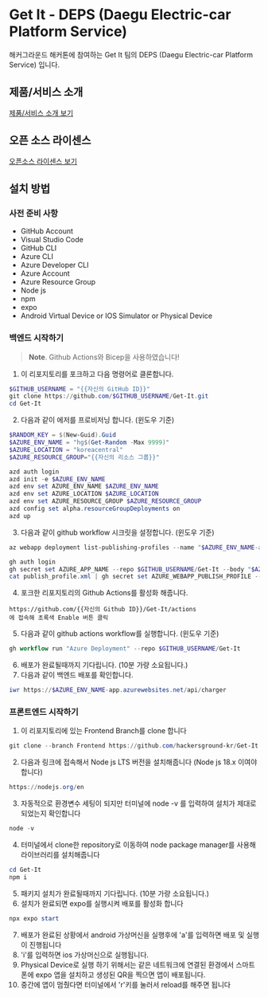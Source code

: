 # Get It - DEPS (Daegu Electric-car Platform Service)

해커그라운드 해커톤에 참여하는 Get It 팀의 DEPS (Daegu Electric-car Platform Service) 입니다.

## 제품/서비스 소개

<!-- 아래 링크는 지우지 마세요 -->
[제품/서비스 소개 보기](TOPIC.md)
<!-- 위 링크는 지우지 마세요 -->

## 오픈 소스 라이센스

<!-- 아래 링크는 지우지 마세요 -->
[오픈소스 라이센스 보기](./LICENSE)
<!-- 위 링크는 지우지 마세요 -->

## 설치 방법
### 사전 준비 사항

- GitHub Account
- Visual Studio Code
- GitHub CLI
- Azure CLI
- Azure Developer CLI
- Azure Account
- Azure Resource Group
- Node js
- npm
- expo
- Android Virtual Device or IOS Simulator or Physical Device

### 백엔드 시작하기
> **Note**. Github Actions와 Bicep을 사용하였습니다!

1. 이 리포지토리를 포크하고 다음 명령어로 클론합니다.
```ps1
$GITHUB_USERNAME = "{{자신의 GitHub ID}}"
git clone https://github.com/$GITHUB_USERNAME/Get-It.git
cd Get-It
```
2. 다음과 같이 에저를 프로비저닝 합니다. (윈도우 기준)
```ps1
$RANDOM_KEY = $(New-Guid).Guid
$AZURE_ENV_NAME = "hg$(Get-Random -Max 9999)"
$AZURE_LOCATION = "koreacentral"
$AZURE_RESOURCE_GROUP="{{자신의 리소스 그룹}}"

azd auth login
azd init -e $AZURE_ENV_NAME
azd env set AZURE_ENV_NAME $AZURE_ENV_NAME
azd env set AZURE_LOCATION $AZURE_LOCATION
azd env set AZURE_RESOURCE_GROUP $AZURE_RESOURCE_GROUP
azd config set alpha.resourceGroupDeployments on
azd up
```
3. 다음과 같이 github workflow 시크릿을 설정합니다. (윈도우 기준)
```ps1
az webapp deployment list-publishing-profiles --name "$AZURE_ENV_NAME-app" --resource-group $AZURE_RESOURCE_GROUP --xml > publish_profile.xml

gh auth login
gh secret set AZURE_APP_NAME --repo $GITHUB_USERNAME/Get-It --body "$AZURE_ENV_NAME"
cat publish_profile.xml | gh secret set AZURE_WEBAPP_PUBLISH_PROFILE --repo $GITHUB_USERNAME/Get-It
```
4. 포크한 리포지토리의 Github Actions를 활성화 해줍니다.
```
https://github.com/{{자신의 Github ID}}/Get-It/actions
에 접속해 초록색 Enable 버튼 클릭
```
5. 다음과 같이 github actions workflow를 실행합니다. (윈도우 기준)
```ps1
gh workflow run "Azure Deployment" --repo $GITHUB_USERNAME/Get-It
```
6. 배포가 완료될때까지 기다립니다. (10분 가량 소요됩니다.)
7. 다음과 같이 백엔드 배포를 확인합니다.
```ps1
iwr https://$AZURE_ENV_NAME-app.azurewebsites.net/api/charger
```
### 프론트엔드 시작하기
1. 이 리포지토리에 있는 Frontend Branch를 clone 합니다
```ps1
git clone --branch Frontend https://github.com/hackersground-kr/Get-It.git
```
2. 다음과 링크에 접속해서 Node js LTS 버전을 설치해줍니다 (Node js 18.x 이여야합니다)
```ps1
https://nodejs.org/en
```
3. 자동적으로 환경변수 세팅이 되지만 터미널에 node -v 를 입력하여 설치가 제대로 되었는지 확인합니다
```ps1
node -v
```
4. 터미널에서 clone한 repository로 이동하여 node package manager를 사용해 라이브러리를 설치해줍니다
```ps1
cd Get-It
npm i
```
5. 패키지 설치가 완료될때까지 기다립니다. (10분 가량 소요됩니다.)
6. 설치가 완료되면 expo를 실행시켜 배포를 활성화 합니다
```ps1
npx expo start
```
7. 배포가 완료된 상황에서 android 가상머신을 실행후에 'a'를 입력하면 배포 및 실행이 진행됩니다
8. 'i'를 입력하면 ios 가상머신으로 실행됩니다.
9. Physical Device로 실행 하기 위해서는 같은 네트워크에 연결된 환경에서 스마트폰에 expo 앱을 설치하고 생성된 QR을 찍으면 앱이 배포됩니다.
10.  중간에 앱이 멈췄다면 터미널에서 'r'키를 눌러서 reload를 해주면 됩니다

